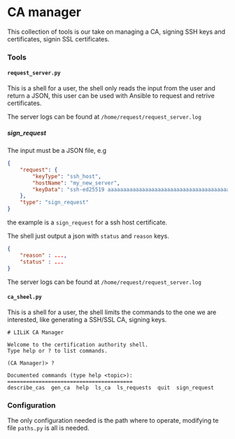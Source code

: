CA manager
==========

This collection of tools is our take on managing a CA, signing SSH keys and certificates, signin SSL certificates.

### Tools

#### `request_server.py`

This is a shell for a user, the shell only reads the input from the user and return a JSON, this user can be used with Ansible to request and retrive certificates.

The server logs can be found at `/home/request/request_server.log`

##### sign_request

The input must be a JSON file, e.g

```JSON
{
	"request": {
		"keyType": "ssh_host",
		"hostName": "my_new_server",
		"keyData": "ssh-ed25519 aaaaaaaaaaaaaaaaaaaaaaaaaaaaaaaaaaaaaaaaaaaaaaaaaaaaaaaaaaaaaaaaaaaa root@my_new_server"
	},
	"type": "sign_request"
}
```

the example is a `sign_request` for a ssh host certificate.

The shell just output a json with `status` and `reason` keys.

```JSON
{
	"reason" : ...,
	"status" : ...
}
```

The server logs can be found at `/home/request/request_server.log`

#### `ca_sheel.py`

This is a shell for a user, the shell limits the commands to the one we are interested, like generating a SSH/SSL CA, signing keys.

```
# LILiK CA Manager

Welcome to the certification authority shell.
Type help or ? to list commands.
	    
(CA Manager)> ?

Documented commands (type help <topic>):
========================================
describe_cas  gen_ca  help  ls_ca  ls_requests  quit  sign_request
```

### Configuration

The only configuration needed is the path where to operate, modifying te file `paths.py` is all is needed.
